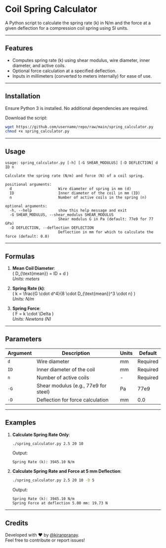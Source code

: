 
# Coil Spring Calculator

A Python script to calculate the spring rate (k) in N/m and the force at a given deflection for a compression coil spring using SI units.

---

## Features
- Computes spring rate (k) using shear modulus, wire diameter, inner diameter, and active coils.
- Optional force calculation at a specified deflection.
- Inputs in millimeters (converted to meters internally) for ease of use.

---

## Installation
Ensure Python 3 is installed. No additional dependencies are required.

Download the script:
```bash
wget https://github.com/username/repo/raw/main/spring_calculator.py
chmod +x spring_calculator.py
```

---

## Usage
```
usage: spring_calculator.py [-h] [-G SHEAR_MODULUS] [-D DEFLECTION] d ID n

Calculate the spring rate (N/m) and force (N) of a coil spring.

positional arguments:
  d                     Wire diameter of spring in mm (d)
  ID                    Inner diameter of the coil in mm (ID)
  n                     Number of active coils in the spring (n)

optional arguments:
  -h, --help            show this help message and exit
  -G SHEAR_MODULUS, --shear_modulus SHEAR_MODULUS
                        Shear modulus G in Pa (default: 77e9 for 77 GPa)
  -D DEFLECTION, --deflection DEFLECTION
                        Deflection in mm for which to calculate the force (default: 0.0)
```

---

## Formulas
1. **Mean Coil Diameter**:  
   \( D_{\text{mean}} = ID + d \)  
   *Units: meters*

2. **Spring Rate (k)**:  
   \( k = \frac{G \cdot d^4}{8 \cdot D_{\text{mean}}^3 \cdot n} \)  
   *Units: N/m*

3. **Spring Force**:  
   \( F = k \cdot \Delta \)  
   *Units: Newtons (N)*

---

## Parameters
| Argument | Description                        | Units | Default |
|----------|------------------------------------|-------|---------|
| `d`      | Wire diameter                      | mm    | Required|
| `ID`     | Inner diameter of the coil         | mm    | Required|
| `n`      | Number of active coils             | -     | Required|
| `-G`     | Shear modulus (e.g., 77e9 for steel)| Pa    | 77e9    |
| `-D`     | Deflection for force calculation   | mm    | 0.0     |

---

## Examples

1. **Calculate Spring Rate Only**:  
   ```bash
   ./spring_calculator.py 2.5 20 10
   ```
   Output:
   ```
   Spring Rate (k): 3945.10 N/m
   ```

2. **Calculate Spring Rate and Force at 5 mm Deflection**:  
   ```bash
   ./spring_calculator.py 2.5 20 10 -D 5
   ```
   Output:
   ```
   Spring Rate (k): 3945.10 N/m
   Spring Force at deflection 5.00 mm: 19.73 N
   ```

---

## Credits
Developed with ❤️ by [@kiranpranay](https://github.com/kiranpranay).  
Feel free to contribute or report issues!
